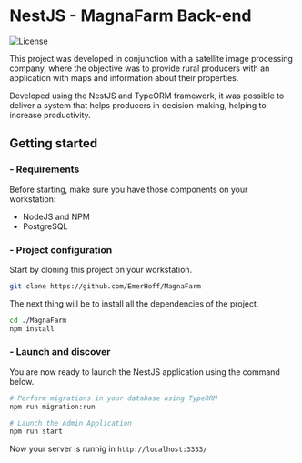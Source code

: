 

# NestJS - MagnaFarm Back-end

[![License](https://img.shields.io/github/license/saluki/nestjs-template.svg)](https://github.com/saluki/nestjs-template/blob/master/LICENSE)

This project was developed in conjunction with a satellite image processing company, where the objective was to provide rural producers with an application with maps and information about their properties.

Developed using the NestJS and TypeORM framework, it was possible to deliver a system that helps producers in decision-making, helping to increase productivity.

## Getting started

### - Requirements

Before starting, make sure you have those components on your workstation:

- NodeJS and NPM
- PostgreSQL

### - Project configuration

Start by cloning this project on your workstation.

``` sh
git clone https://github.com/EmerHoff/MagnaFarm
```

The next thing will be to install all the dependencies of the project.

```sh
cd ./MagnaFarm
npm install
```

### - Launch and discover

You are now ready to launch the NestJS application using the command below.

```sh
# Perform migrations in your database using TypeORM
npm run migration:run

# Launch the Admin Application
npm run start

```

Now your server is runnig in `http://localhost:3333/`

